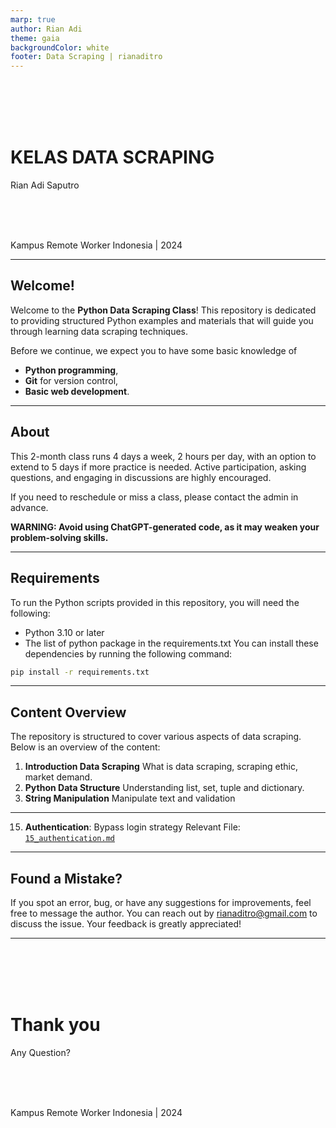 ```yaml
---
marp: true
author: Rian Adi
theme: gaia
backgroundColor: white
footer: Data Scraping | rianaditro
---
```

<!-- _backgroundColor: grey -->
<!-- _color: white -->
<!-- _paginate: skip -->
<br>
<br>
<br>
<br>

# KELAS DATA SCRAPING
Rian Adi Saputro
<!-- <br> -->
<br>
<br>
<br>

Kampus Remote Worker Indonesia | 2024

---
<!-- paginate: true -->
## Welcome!

Welcome to the **Python Data Scraping Class**! This repository is dedicated to providing structured Python examples and materials that will guide you through learning data scraping techniques. 

Before we continue, we expect you to have some basic knowledge of 
- **Python programming**, 
- **Git** for version control, 
- **Basic web development**.

---
## About
This 2-month class runs 4 days a week, 2 hours per day, with an option to extend to 5 days if more practice is needed. Active participation, asking questions, and engaging in discussions are highly encouraged.

If you need to reschedule or miss a class, please contact the admin in advance.

**WARNING: Avoid using ChatGPT-generated code, as it may weaken your problem-solving skills.**

---
## Requirements
To run the Python scripts provided in this repository, you will need the following:
- Python 3.10 or later
- The list of python package in the requirements.txt
You can install these dependencies by running the following command:
```bash
pip install -r requirements.txt
```

---
## Content Overview
The repository is structured to cover various aspects of data scraping. Below is an overview of the content:
1. **Introduction Data Scraping**
    What is data scraping, scraping ethic, market demand.
2. **Python Data Structure**
    Understanding list, set, tuple and dictionary.
3. **String Manipulation**
    Manipulate text and validation

---
15. **Authentication**: Bypass login strategy
Relevant File: [`15_authentication.md`](./15_authentication/15_authentication.md)

---
## Found a Mistake?
If you spot an error, bug, or have any suggestions for improvements, feel free to message the author. You can reach out by [rianaditro@gmail.com](mailto:rianaditro@gmail.com) to discuss the issue. Your feedback is greatly appreciated!

---
<!-- _backgroundColor: grey -->
<!-- _color: white -->
<!-- _paginate: false -->
<br>
<br>
<br>
<br>

# Thank you
Any Question?
<!-- <br> -->
<br>
<br>
<br>

Kampus Remote Worker Indonesia | 2024

